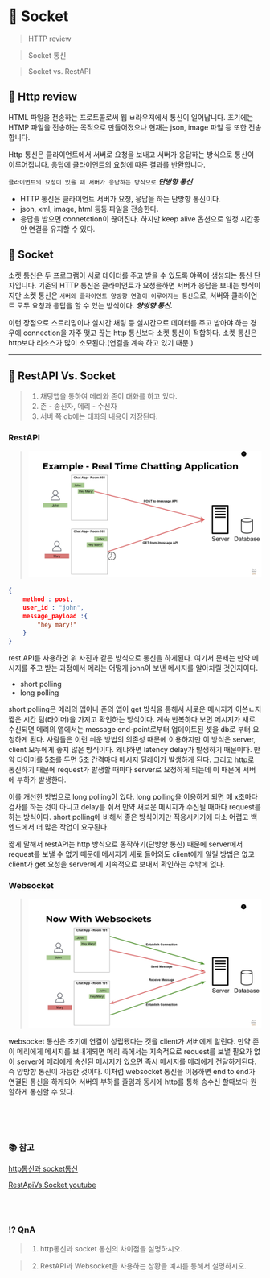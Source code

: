 # 📡 Socket
> HTTP review

> Socket 통신

> Socket vs. RestAPI

## 📡 Http review
HTML 파일을 전송하는 프로토콜로써 웹 ㅂ라우저에서 통신이 일어납니다. 초기에는 HTMP 파일을 전송하는 목적으로 만들어졌으나 현재는 json, image 파일 등 또한 전송합니다.

Http 통신은 클라이언트에서 서버로 요청을 보내고 서버가 응답하는 방식으로 통신이 이루어집니다. 응답에 클라이언트의 요청에 따른 결과를 반환합니다.

`클라이언트의 요청이 있을 때 서버가 응답하는 방식으로` ___단방향 통신___

- HTTP 통신은 클라이언트 서버가 요청, 응답을 하는 단방향 통신이다.
- json, xml, image, html 등등 파일을 전송한다.
- 응답을 받으면 connetction이 끊어진다. 하지만 keep alive 옵션으로 일정 시간동안 연결을 유지할 수 있다.

## 📡 Socket
소켓 통신은 두 프로그램이 서로 데이터를 주고 받을 수 있도록 야쪽에 생성되는 통신 단자입니다. 기존의 HTTP 통신은 클라이언트가 요청을하면 서버가 응답을 보내는 방식이지만 소켓 통신은 `서버와 클라이언트 양방향 연결이 이루어지는 통신`으로, 서버와 클라이언트 모두 요청과 응답을 할 수 있는 방식이다. ___양방향 통신.___

이런 장점으로 스트리밍이나 실시간 채팅 등 실시간으로 데이터를 주고 받아야 하는 경우에 connection을 자주 맺고 끊는 http 통신보다 소켓 통신이 적합하다. 소켓 통신은 http보다 리소스가 많이 소모된다.(연결을 계속 하고 있기 때문.)

---
## 💬 RestAPI Vs. Socket
>  1. 채팅앱을 통하여 메리와 존이 대화를 하고 있다.
> 2. 존 - 송신자, 메리 - 수신자
> 3. 서버 쪽 db에는 대화의 내용이 저장된다.

### RestAPI
> ![rest](img/socket/Rest.png)

```json
{
    method : post,
    user_id : "john",
    message_payload :{
        "hey mary!"
    }
}
```
rest API를 사용하면 위 사진과 같은 방식으로 통신을 하게된다. 여기서 문제는 만약 메시지를 주고 받는 과정에서 메리는 어떻게 john이 보낸 메시지를 알아차릴 것인지이다.
- short polling
- long polling

short polling은 메리의 앱이나 존의 앱이 get 방식을 통해서 새로운 메시지가 이쓴ㄴ지 짧은 시간 텀(타이머)을 가지고 확인하는 방식이다. 계속 반복하다 보면 메시지가 새로 수신되면 메리의 앱에서는 message end-point로부터 업데이트된 셋을 db로 부터 요청하게 된다. 사람들은 이런 쉬운 방법의 의존성 때문에 이용하지만 이 방식은 server, client 모두에게 좋지 않은 방식이다. 왜냐하면 latency delay가 발생하기 때문이다. 만약 타이머를 5초를 두면 5초 간격마다 메시지 딜레이가 발생하게 된다. 그리고 http로 통신하기 때문에 request가 발생할 때마다 server로 요청하게 되는데 이 때문에 서버에 부하가 발생한다.

이를 개선한 방법으로 long polling이 있다. long polling을 이용하게 되면 매 x초마다 검사를 하는 것이 아니고 delay를 줘서 만약 새로운 메시지가 수신될 때마다 request를 하는 방식이다. short polling에 비해서 좋은 방식이지만 적용시키기에 다소 어렵고 백엔드에서 더 많은 작업이 요구된다.

짧게 말해서 restAPI는 http 방식으로 동작하기(단방향 통신) 때문에 server에서 request를 보낼 수 없기 때문에 메시지가 새로 들어와도 client에게 알릴 방법은 없고 client가 get 요청을 server에게 지속적으로 보내서 확인하는 수밖에 없다.

### Websocket
> ![socket](img/socket/websocket.png)

websocket 통신은 초기에 연결이 성립됐다는 것을 client가 서버에게 알린다. 만약 존이 메리에게 메시지를 보내게되면 메리 측에서는 지속적으로 request를 보낼 필요가 없이 server에 메리에게 송신된 메시지가 있으면 즉시 메시지를 메리에게 전달하게된다. 즉 양방향 통신이 가능한 것이다.
이처럼 websocket 통신을 이용하면 end to end가 연결된 통신을 하게되어 서버의 부하를 줄임과 동시에 http를 통해 송수신 할때보다 원할하게 통신할 수 있다.

<br><br><br>

### 📚 참고
[http통신과 socket통신](https://kotlinworld.com/75)

[RestApiVs.Socket youtube](https://www.youtube.com/watch?v=fG4dkrlaZAA)

<br><br>

### ⁉️ QnA

> 1. http통신과 socket 통신의 차이점을 설명하시오.

> 2. RestAPI과 Websocket을 사용하는 상황을 예시를 통해서 설명하시오.